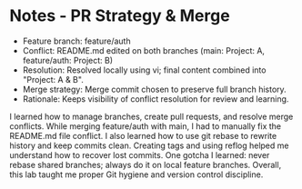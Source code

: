# Notes - PR Strategy & Merge

- Feature branch: feature/auth
- Conflict: README.md edited on both branches (main: Project: A, feature/auth: Project: B)
- Resolution: Resolved locally using vi; final content combined into "Project: A & B".
- Merge strategy: Merge commit chosen to preserve full branch history.
- Rationale: Keeps visibility of conflict resolution for review and learning.

I learned how to manage branches, create pull requests, and resolve merge conflicts.
While merging feature/auth with main, I had to manually fix the README.md file conflict.
I also learned how to use git rebase to rewrite history and keep commits clean.
Creating tags and using reflog helped me understand how to recover lost commits.
One gotcha I learned: never rebase shared branches; always do it on local feature branches.
Overall, this lab taught me proper Git hygiene and version control discipline.


